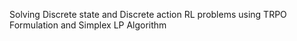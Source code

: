 Solving Discrete state and Discrete action RL problems using TRPO Formulation and Simplex LP Algorithm
